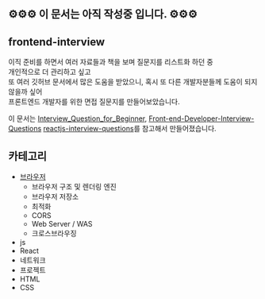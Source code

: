 ## ⚙️⚙️⚙️ 이 문서는 아직 작성중 입니다. ⚙️⚙️⚙️

## frontend-interview

이직 준비를 하면서 여러 자료들과 책을 보며 질문지를 리스트화 하던 중 <br />
개인적으로 더 관리하고 싶고 <br />
또 여러 깃허브 문서에서 많은 도움을 받았으니, 혹시 또 다른 개발자분들께 도움이 되지 않을까 싶어 <br />
프론트엔드 개발자를 위한 면접 질문지를 만들어보았습니다.

이 문서는 [Interview_Question_for_Beginner](https://github.com/jbee37142/Interview_Question_for_Beginner/tree/main/FrontEnd), [Front-end-Developer-Interview-Questions](https://github.com/h5bp/Front-end-Developer-Interview-Questions) [reactjs-interview-questions](https://github.com/sudheerj/reactjs-interview-questions?tab=readme-ov-file)를 참고해서 만들어졌습니다.

## 카테고리

- [브라우저](https://github.com/SeoYeonii/frontend-interview/tree/main/browser)
  - 브라우저 구조 및 렌더링 엔진
  - 브라우저 저장소
  - 최적화
  - CORS
  - Web Server / WAS
  - 크로스브라우징
- js
- React
- 네트워크
- 프로젝트
- HTML
- CSS
